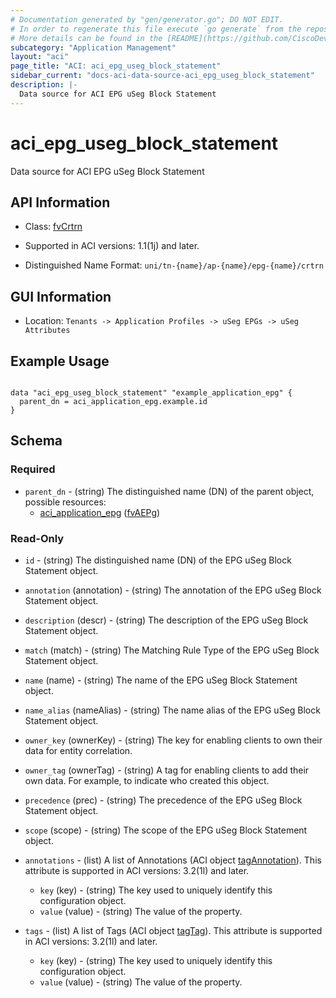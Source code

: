 ```yaml
---
# Documentation generated by "gen/generator.go"; DO NOT EDIT.
# In order to regenerate this file execute `go generate` from the repository root.
# More details can be found in the [README](https://github.com/CiscoDevNet/terraform-provider-aci/blob/master/README.md).
subcategory: "Application Management"
layout: "aci"
page_title: "ACI: aci_epg_useg_block_statement"
sidebar_current: "docs-aci-data-source-aci_epg_useg_block_statement"
description: |-
  Data source for ACI EPG uSeg Block Statement
---
```


# aci_epg_useg_block_statement #

Data source for ACI EPG uSeg Block Statement

## API Information ##

* Class: [fvCrtrn](https://pubhub.devnetcloud.com/media/model-doc-latest/docs/app/index.html#/objects/fvCrtrn/overview)

* Supported in ACI versions: 1.1(1j) and later.

* Distinguished Name Format: `uni/tn-{name}/ap-{name}/epg-{name}/crtrn`

## GUI Information ##

* Location: `Tenants -> Application Profiles -> uSeg EPGs -> uSeg Attributes`

## Example Usage ##

```hcl

data "aci_epg_useg_block_statement" "example_application_epg" {
  parent_dn = aci_application_epg.example.id
}

```

## Schema ##

### Required ###

* `parent_dn` - (string) The distinguished name (DN) of the parent object, possible resources:
  - [aci_application_epg](https://registry.terraform.io/providers/CiscoDevNet/aci/latest/docs/resources/application_epg) ([fvAEPg](https://pubhub.devnetcloud.com/media/model-doc-latest/docs/app/index.html#/objects/fvAEPg/overview))

### Read-Only ###

* `id` - (string) The distinguished name (DN) of the EPG uSeg Block Statement object.
* `annotation` (annotation) - (string) The annotation of the EPG uSeg Block Statement object.
* `description` (descr) - (string) The description of the EPG uSeg Block Statement object.
* `match` (match) - (string) The Matching Rule Type of the EPG uSeg Block Statement object.
* `name` (name) - (string) The name of the EPG uSeg Block Statement object.
* `name_alias` (nameAlias) - (string) The name alias of the EPG uSeg Block Statement object.
* `owner_key` (ownerKey) - (string) The key for enabling clients to own their data for entity correlation.
* `owner_tag` (ownerTag) - (string) A tag for enabling clients to add their own data. For example, to indicate who created this object.
* `precedence` (prec) - (string) The precedence of the EPG uSeg Block Statement object.
* `scope` (scope) - (string) The scope of the EPG uSeg Block Statement object.

* `annotations` - (list) A list of Annotations (ACI object [tagAnnotation](https://pubhub.devnetcloud.com/media/model-doc-latest/docs/app/index.html#/objects/tagAnnotation/overview)). This attribute is supported in ACI versions: 3.2(1l) and later.
  * `key` (key) - (string) The key used to uniquely identify this configuration object.
  * `value` (value) - (string) The value of the property.

* `tags` - (list) A list of Tags (ACI object [tagTag](https://pubhub.devnetcloud.com/media/model-doc-latest/docs/app/index.html#/objects/tagTag/overview)). This attribute is supported in ACI versions: 3.2(1l) and later.
  * `key` (key) - (string) The key used to uniquely identify this configuration object.
  * `value` (value) - (string) The value of the property.
